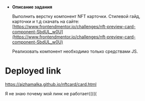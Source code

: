 - **Описание задания**
    
    Выполнить верстку компонент NFT карточки. Стилевой гайд, карточки и т.д скачать на сайте: [https://www.frontendmentor.io/challenges/nft-preview-card-component-SbdUL_w0U](https://www.frontendmentor.io/challenges/nft-preview-card-component-SbdUL_w0U)
    
    Реализовать компонент необходимо только средствами JS.

# Deployed link

https://aizhamalka.github.io/nftcard/card.html


Я не знаю почему мой линк не работает(((((
